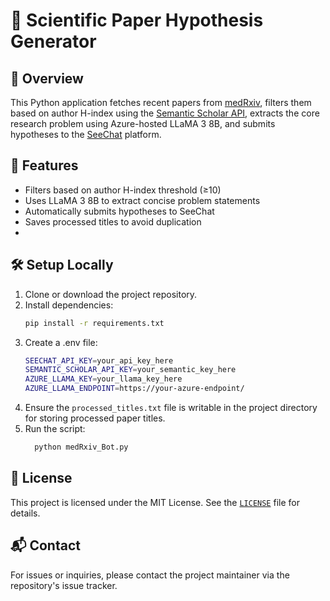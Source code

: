 # 🧠 Scientific Paper Hypothesis Generator

## 🔬 Overview
This Python application fetches recent papers from [medRxiv](https://www.medrxiv.org/), filters them based on author H-index using the [Semantic Scholar API](https://api.semanticscholar.org/), extracts the core research problem using Azure-hosted LLaMA 3 8B, and submits hypotheses to the [SeeChat](https://seechat.ai/) platform.

## 🔁 Features
- Filters based on author H-index threshold (≥10)
- Uses LLaMA 3 8B to extract concise problem statements
- Automatically submits hypotheses to SeeChat
- Saves processed titles to avoid duplication
-   

## 🛠 Setup Locally
1. Clone or download the project repository.
2. Install dependencies:
   ```bash
   pip install -r requirements.txt
   ```
3. Create a .env file:
    ```bash
    SEECHAT_API_KEY=your_api_key_here
    SEMANTIC_SCHOLAR_API_KEY=your_semantic_key_here
    AZURE_LLAMA_KEY=your_llama_key_here
    AZURE_LLAMA_ENDPOINT=https://your-azure-endpoint/
    ```
4. Ensure the `processed_titles.txt` file is writable in the project directory for storing processed paper titles.
5. Run the script:
    ```bash
      python medRxiv_Bot.py
    ```  

## 📄 License
This project is licensed under the MIT License. See the [`LICENSE`](LICENSE) file for details.

## 📬 Contact
For issues or inquiries, please contact the project maintainer via the repository's issue tracker.
